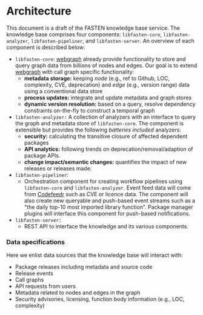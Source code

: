 # Architecture

This document is a draft of the FASTEN knowledge base service. The knowledge base comprises four components: `libfasten-core`, `libfasten-analyzer`, `libfasten-pipeliner`, and `libfasten-server`. An overview of each component is described below:

- `libfasten-core`: [webgraph](http://webgraph.di.unimi.it/) already provide functionality to store and 
   query graph data from billions of nodes and edges. Our goal is to extend [webgraph](http://webgraph.di.unimi.it/) 
   with call graph specific functionality:
    - __metadata storage:__ keeping _node_ (e.g., ref to Github, LOC, complexity, CVE, deprecation) and 
        _edge_ (e.g., version range) data using a conventional data store
    - __process updates:__ integrate and update metadata and graph stores
    - __dynamic version resolution:__ based on a query, resolve dependency constraints on-the-fly to construct
     a temporal graph
- `libfasten-analyzer:` A collection of analyzers with an interface to query the graph and metadata store of `libfasten-core`.
   The component is extensible but provides the following _batteries included_ analyzers:
   - __security:__ calculating the transitive closure of affected dependent packages
   - __API analytics:__ following trends on deprecation/removal/adaption of package APIs.   
   - __change impact/semantic changes:__ quantifies the impact of new releases or releases made.
- `libfasten-pipeliner`: 
   - Orchestration component for creating workflow pipelines using `libfasten-core` and `libfasten-analyzer`. Event feed data will come from [Codefeedr](https://github.com/codefeedr/codefeedr) such as CVE or licence data. The component will also create new queryable and push-based event streams such as a "the daily top-10 most imported library function". Package manager plugins will interface this component for push-based notifications.
- `libfasten-server:`
   -  REST API to interface the knowledge and its various components. 


### Data specifications 

Here we enlist data sources that the knowledge base will interact with:

- Package releases including metadata and source code 
- Release events 
- Call graphs
- API requests from users 
- Metadata related to nodes and edges in the graph
- Security advisories, licensing, function body information (e.g., LOC, complexity)
